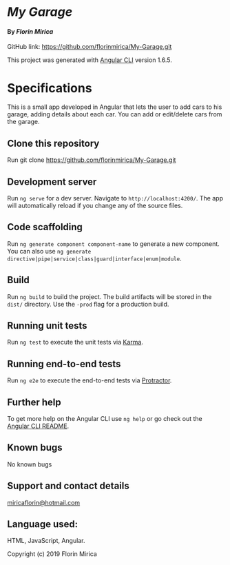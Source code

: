 # _My Garage_
#### By _**Florin Mirica**_
GitHub link: https://github.com/florinmirica/My-Garage.git

This project was generated with [Angular CLI](https://github.com/angular/angular-cli) version 1.6.5.

# Specifications

This is a small app developed in Angular that lets the user to add cars to his garage, adding details about each car. You can add or edit/delete cars from the garage.

## Clone this repository

Run git clone https://github.com/florinmirica/My-Garage.git

## Development server

Run `ng serve` for a dev server. Navigate to `http://localhost:4200/`. The app will automatically reload if you change any of the source files.

## Code scaffolding

Run `ng generate component component-name` to generate a new component. You can also use `ng generate directive|pipe|service|class|guard|interface|enum|module`.

## Build

Run `ng build` to build the project. The build artifacts will be stored in the `dist/` directory. Use the `-prod` flag for a production build.

## Running unit tests

Run `ng test` to execute the unit tests via [Karma](https://karma-runner.github.io).

## Running end-to-end tests

Run `ng e2e` to execute the end-to-end tests via [Protractor](http://www.protractortest.org/).

## Further help

To get more help on the Angular CLI use `ng help` or go check out the [Angular CLI README](https://github.com/angular/angular-cli/blob/master/README.md).


## Known bugs

No known bugs

## Support and contact details

miricaflorin@hotmail.com

## Language used:

HTML, JavaScript, Angular.

Copyright (c) 2019 Florin Mirica
